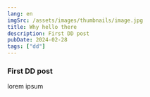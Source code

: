```yaml
---
lang: en
imgSrc: /assets/images/thumbnails/image.jpg
title: Why hello there
description: First DD post
pubDate: 2024-02-28
tags: ["dd"]
---
```


### First DD post

lorem ipsum
